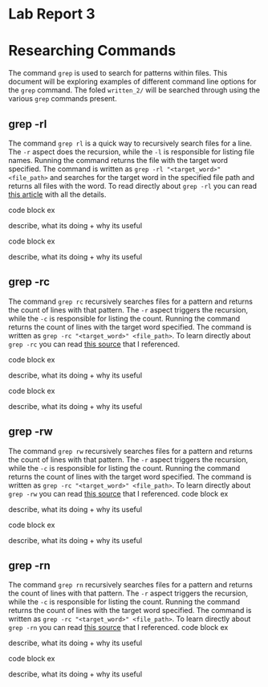 # Lab Report 3

# Researching Commands

The command `grep` is used to search for patterns within files. This document will be exploring examples of different command line options for the `grep` command. The foled `written_2/` will be searched through using the various `grep` commands present. 

## grep -rl

The command `grep rl` is a quick way to recursively search files for a line. The `-r` aspect does the recursion, while the `-l` is responsible for listing file names. Running the command returns the file with the target word specified. The command is written as `grep -rl "<target_word>" <file_path>` and searches for the target word in the specified file path and returns all files with the word. To read directly about `grep -rl` you can read [this article](https://alvinalexander.com/linux-unix/recursive-grep-r-searching-egrep-find/#:~:text=grep%20%2Drl%20alvin%20.,i%20for%20case%2Dinsensitive%20searches) with all the details.

code block ex

describe, what its doing + why its useful

code block ex

describe, what its doing + why its useful

## grep -rc

The command `grep rc` recursively searches files for a pattern and returns the count of lines with that pattern. The `-r` aspect triggers the recursion, while the `-c` is responsible for listing the count. Running the command returns the count of lines with the target word specified. The command is written as `grep -rc "<target_word>" <file_path>`. To learn directly about `grep -rc` you can read [this source](https://www.geeksforgeeks.org/grep-command-in-unixlinux/) that I referenced.

code block ex

describe, what its doing + why its useful

code block ex

describe, what its doing + why its useful

## grep -rw

The command `grep rw` recursively searches files for a pattern and returns the count of lines with that pattern. The `-r` aspect triggers the recursion, while the `-c` is responsible for listing the count. Running the command returns the count of lines with the target word specified. The command is written as `grep -rc "<target_word>" <file_path>`. To learn directly about `grep -rw` you can read [this source](https://www.geeksforgeeks.org/grep-command-in-unixlinux/) that I referenced.
code block ex

describe, what its doing + why its useful

code block ex

describe, what its doing + why its useful

## grep -rn

The command `grep rn` recursively searches files for a pattern and returns the count of lines with that pattern. The `-r` aspect triggers the recursion, while the `-c` is responsible for listing the count. Running the command returns the count of lines with the target word specified. The command is written as `grep -rc "<target_word>" <file_path>`. To learn directly about `grep -rn` you can read [this source](https://www.geeksforgeeks.org/grep-command-in-unixlinux/) that I referenced.
code block ex

describe, what its doing + why its useful

code block ex

describe, what its doing + why its useful

